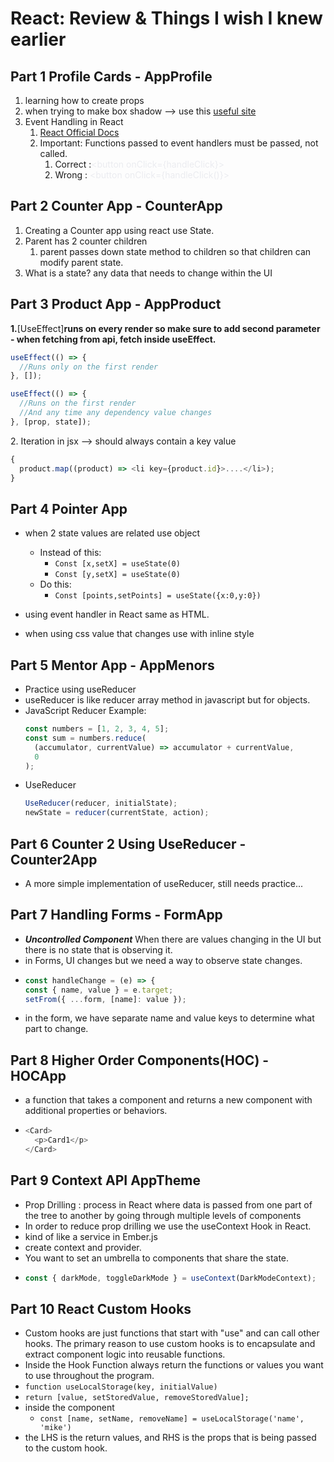# React: Review & Things I wish I knew earlier

## **Part 1 Profile Cards - AppProfile**

1. learning how to create props
2. when trying to make box shadow --> use this [useful site](https://cssgenerator.org/box-shadow-css-generator.html)
3. Event Handling in React
   1. [React Official Docs](https://react.dev/learn/responding-to-events)
   2. Important: Functions passed to event handlers must be passed, not called.
      1. Correct :<span class="colour" style="color:rgb(235, 236, 240)">\<button onClick={handleClick}></span>
      2. Wrong : <span class="colour" style="color:rgb(235, 236, 240)">\<button onClick={handleClick()}></span>

## **Part 2 Counter App - CounterApp**

1. Creating a Counter app using react use State.
2. Parent has 2 counter children
   1. parent passes down state method to children so that children can modify parent state.
3. What is a state? any data that needs to change within the UI

## **Part 3 Product App - AppProduct**

**1.**[UseEffect]**runs on every render so make sure to add second parameter**
**\- when fetching from api\, fetch inside useEffect\.**

```js
useEffect(() => {
  //Runs only on the first render
}, []);

useEffect(() => {
  //Runs on the first render
  //And any time any dependency value changes
}, [prop, state]);
```

2\. Iteration in jsx \-\-\> should always contain a key value

```js
{
  product.map((product) => <li key={product.id}>....</li>);
}
```

## **Part 4 Pointer App**

- when 2 state values are related use object

  - Instead of this:
    - `Const [x,setX] = useState(0)`
    - `Const [y,setX] = useState(0)`
  - Do this:
    - `Const [points,setPoints] = useState({x:0,y:0})`

- using event handler in React same as HTML.
- when using css value that changes use with inline style

## **Part 5 Mentor App - AppMenors**

- Practice using useReducer
- useReducer is like reducer array method in javascript but for objects.
- JavaScript Reducer Example:
  ```js
  const numbers = [1, 2, 3, 4, 5];
  const sum = numbers.reduce(
    (accumulator, currentValue) => accumulator + currentValue,
    0
  );
  ```
- UseReducer
  ```js
  UseReducer(reducer, initialState);
  newState = reducer(currentState, action);
  ```

## **Part 6 Counter 2 Using UseReducer - Counter2App**

- A more simple implementation of useReducer, still needs practice...

## **Part 7 Handling Forms - FormApp**

- **_Uncontrolled Component_** When there are values changing in the UI but there is no state that is observing it.
- in Forms, UI changes but we need a way to observe state changes.
- ```js
  const handleChange = (e) => {
  const { name, value } = e.target;
  setFrom({ ...form, [name]: value });
  ```
- in the form, we have separate name and value keys to determine what part to change.

## **Part 8 Higher Order Components(HOC) - HOCApp**

- a function that takes a component and returns a new component with additional properties or behaviors.
- ```js
  <Card>
    <p>Card1</p>
  </Card>
  ```

## **Part 9 Context API AppTheme**

- Prop Drilling : process in React where data is passed from one part of the tree to another by going through multiple levels of components
- In order to reduce prop drilling we use the useContext Hook in React.
- kind of like a service in Ember.js
- create context and provider.
- You want to set an umbrella to components that share the state.
- ```js
  const { darkMode, toggleDarkMode } = useContext(DarkModeContext);
  ```

## **Part 10 React Custom Hooks**

- Custom hooks are just functions that start with "use" and can call other hooks. The primary reason to use custom hooks is to encapsulate and extract component logic into reusable functions.
- Inside the Hook Function always return the functions or values you want to use throughout the program.
- `function useLocalStorage(key, initialValue)`
- `return [value, setStoredValue, removeStoredValue];`
- inside the component
  - `const [name, setName, removeName] = useLocalStorage('name', 'mike')`
- the LHS is the return values, and RHS is the props that is being passed to the custom hook.
